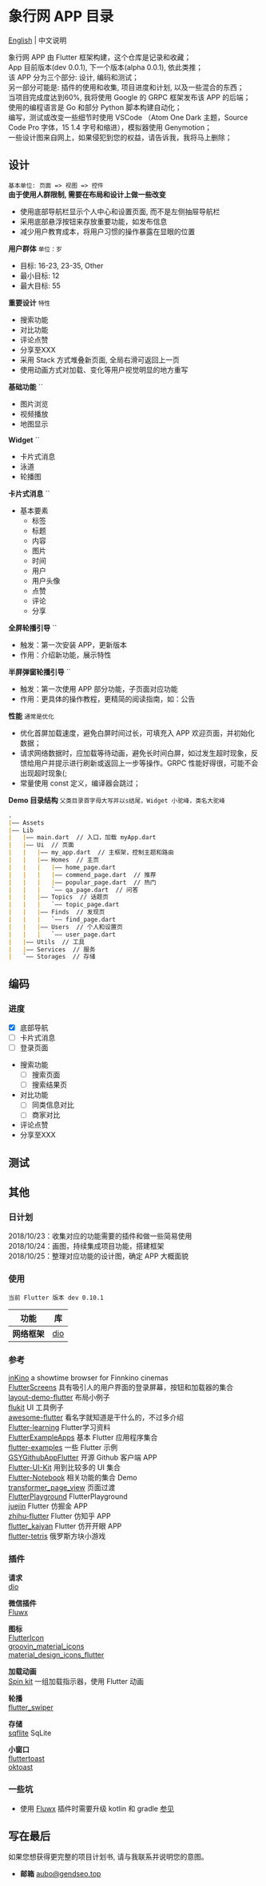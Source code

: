# 象行网 APP 目录

[English](https://github.com/gendseo/xiangxingwang_FlutterApp/blob/master/README.md) | 中文说明

象行网 APP 由 Flutter 框架构建，这个仓库是记录和收藏；  
App 目前版本(dev 0.0.1), 下一个版本(alpha 0.0.1), 依此类推；  
该 APP 分为三个部分: 设计, 编码和测试；  
另一部分可能是: 插件的使用和收集, 项目进度和计划, 以及一些混合的东西；  
当项目完成度达到60%, 我将使用 Google 的 GRPC 框架发布该 APP 的后端；  
使用的编程语言是 Go 和部分 Python 脚本构建自动化；  
编写，测试或改变一些细节时使用 VSCode （Atom One Dark 主题，Source Code Pro 字体，15 1.4 字号和缩进），模拟器使用 Genymotion；  
一些设计图来自网上，如果侵犯到您的权益，请告诉我，我将马上删除；  

## 设计

`基本单位: 页面 => 视图 => 控件`  
**由于使用人群限制, 需要在布局和设计上做一些改变**  

- 使用底部导航栏显示个人中心和设置页面, 而不是左侧抽屉导航栏
- 采用底部悬浮按钮来存放重要功能，如发布信息
- 减少用户教育成本，将用户习惯的操作暴露在显眼的位置

**用户群体** `单位：岁`

- 目标: 16-23, 23-35, Other
- 最小目标: 12
- 最大目标: 55

**重要设计** `特性`

- 搜索功能
- 对比功能
- 评论点赞
- 分享至XXX
- 采用 Stack 方式堆叠新页面, 全局右滑可返回上一页
- 使用动画方式对加载、变化等用户视觉明显的地方重写

**基础功能** ``

- 图片浏览
- 视频播放
- 地图显示

**Widget** ``

- 卡片式消息
- 泳道
- 轮播图

**卡片式消息** ``  

- 基本要素
  - 标签
  - 标题
  - 内容
  - 图片
  - 时间
  - 用户
  - 用户头像
  - 点赞
  - 评论
  - 分享

**全屏轮播引导** ``

- 触发：第一次安装 APP，更新版本
- 作用：介绍新功能，展示特性

**半屏弹窗轮播引导** ``

- 触发：第一次使用 APP 部分功能，子页面对应功能
- 作用：更具体的操作教程，更精简的阅读指南，如：公告

**性能** `通常是优化`

- 优化首屏加载速度，避免白屏时间过长，可填充入 APP 欢迎页面，并初始化数据；
- 请求网络数据时，应加载等待动画，避免长时间白屏，如过发生超时现象，反馈给用户并提示进行刷新或返回上一步等操作。GRPC 性能好得很，可能不会出现超时现象(;
- 常量使用 const 定义，编译器会跳过；

**Demo 目录结构** `父类目录首字母大写并以s结尾，Widget 小驼峰，类名大驼峰`

``` md
.
|—— Assets
|—— Lib
|   |—— main.dart  // 入口，加载 myApp.dart
|   |—— Ui  // 页面
|   |   |—— my_app.dart  // 主框架，控制主题和路由
|   |   |—— Homes  // 主页
|   |   |   |—— home_page.dart
|   |   |   |—— commend_page.dart  // 推荐
|   |   |   |—— popular_page.dart  // 热门
|   |   |   `—— qa_page.dart  // 问答
|   |   |—— Topics  // 话题页
|   |   |   `—— topic_page.dart
|   |   |—— Finds  // 发现页
|   |   |   `—— find_page.dart
|   |   |—— Users  // 个人和设置页
|   |   |   `—— user_page.dart
|   |—— Utils  // 工具
|   |—— Services  // 服务
|   `—— Storages  // 存储
```

## 编码

### 进度

- [x] 底部导航
- [ ] 卡片式消息
- [ ] 登录页面
- 搜索功能
  - [ ] 搜索页面
  - [ ] 搜索结果页
- 对比功能
  - [ ] 同类信息对比
  - [ ] 商家对比
- 评论点赞
- 分享至XXX

## 测试

## 其他

### 日计划

2018/10/23：收集对应的功能需要的插件和做一些简易使用  
2018/10/24：画图，持续集成项目功能，搭建框架  
2018/10/25：整理对应功能的设计图，确定 APP 大概面貌  

### 使用

`当前 Flutter 版本 dev 0.10.1`

| 功能         | 库                                         |
| ------------ | ------------------------------------------ |
| **网络框架** | [dio](https://github.com/flutterchina/dio) |

### 参考

[inKino](https://github.com/roughike/inKino) a showtime browser for Finnkino cinemas  
[FlutterScreens](https://github.com/samarthagarwal/FlutterScreens) 具有吸引人的用户界面的登录屏幕，按钮和加载器的集合  
[layout-demo-flutter](https://github.com/bizz84/layout-demo-flutter) 布局小例子  
[flukit](https://github.com/flutterchina/flukit) UI 工具例子  
[awesome-flutter](https://github.com/Solido/awesome-flutter) 看名字就知道是干什么的，不过多介绍  
[Flutter-learning](https://github.com/AweiLoveAndroid/Flutter-learning/blob/master/README-CN.md) Flutter学习资料  
[FlutterExampleApps](https://github.com/iampawan/FlutterExampleApps) 基本 Flutter 应用程序集合  
[flutter-examples](https://github.com/nisrulz/flutter-examples) 一些 Flutter 示例  
[GSYGithubAppFlutter](https://github.com/CarGuo/GSYGithubAppFlutter) 开源 Github 客户端 APP  
[Flutter-UI-Kit](https://github.com/iampawan/Flutter-UI-Kit) 用到比较多的 UI 集合  
[Flutter-Notebook](https://github.com/OpenFlutter/Flutter-Notebook) 相关功能的集合 Demo  
[transformer_page_view](https://github.com/best-flutter/transformer_page_view) 页面过渡  
[FlutterPlayground](https://github.com/ibhavikmakwana/FlutterPlayground) FlutterPlayground  
[juejin](https://github.com/MeFelixWang/juejin) Flutter 仿掘金 APP  
[zhihu-flutter](https://github.com/HackSoul/zhihu-flutter) Flutter 仿知乎 APP  
[flutter_kaiyan](https://github.com/wtus/flutter_kaiyan) Flutter 仿开开眼 APP  
[flutter-tetris](https://github.com/yubo725/flutter-tetris) 俄罗斯方块小游戏  

### 插件

**请求**  
[dio](https://github.com/flutterchina/dio)  

**微信插件**  
[Fluwx](https://github.com/OpenFlutter/fluwx/blob/master/README_CN.md)  

**图标**  
[FlutterIcon](https://github.com/ilikerobots/polyicon)  
[groovin_material_icons](https://github.com/GroovinChip/groovin_material_icons)  
[material_design_icons_flutter](https://github.com/ziofat/material_design_icons_flutter)  

**加载动画**  
[Spin kit](https://github.com/jogboms/flutter_spinkit) 一组加载指示器，使用 Flutter 动画  

**轮播**  
[flutter_swiper](https://github.com/best-flutter/flutter_swiper)  

**存储**  
[sqflite](https://github.com/tekartik/sqflite) SqLite  

**小窗口**  
[fluttertoast](https://pub.flutter-io.cn/packages/fluttertoast)  
[oktoast](https://pub.flutter-io.cn/packages/oktoast)  

### 一些坑

- 使用 [Fluwx](https://github.com/OpenFlutter/fluwx/blob/master/README_CN.md) 插件时需要升级 kotlin 和 gradle [参见](https://www.jianshu.com/p/f74fed94be96)

## 写在最后

如果您想获得更完整的项目计划书, 请与我联系并说明您的意图。

- **邮箱** aubo@gendseo.top